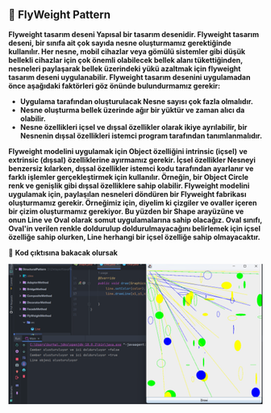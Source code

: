 ## :diamond_shape_with_a_dot_inside: FlyWeight Pattern

**Flyweight tasarım deseni Yapısal bir tasarım desenidir. Flyweight tasarım deseni, bir sınıfa ait çok sayıda nesne oluşturmamız gerektiğinde kullanılır. Her nesne, mobil cihazlar veya gömülü sistemler gibi düşük bellekli cihazlar için çok önemli olabilecek bellek alanı tükettiğinden, nesneleri paylaşarak bellek üzerindeki yükü azaltmak için flyweight tasarım deseni uygulanabilir. Flyweight tasarım desenini uygulamadan önce aşağıdaki faktörleri göz önünde bulundurmamız gerekir:**

- **Uygulama tarafından oluşturulacak Nesne sayısı çok fazla olmalıdır.**
- **Nesne oluşturma bellek üzerinde ağır bir yüktür ve zaman alıcı da olabilir.**
- **Nesne özellikleri içsel ve dışsal özellikler olarak ikiye ayrılabilir, bir Nesnenin dışsal özellikleri istemci program tarafından tanımlanmalıdır.**

**Flyweight modelini uygulamak için Object özelliğini intrinsic (içsel)** **ve extrinsic (dışsal)** **özelliklerine ayırmamız gerekir. İçsel özellikler Nesneyi benzersiz kılarken, dışsal özellikler istemci kodu tarafından ayarlanır ve farklı işlemler gerçekleştirmek için kullanılır. Örneğin, bir Object Circle renk ve genişlik gibi dışsal özelliklere sahip olabilir. Flyweight modelini uygulamak için, paylaşılan nesneleri döndüren bir Flyweight fabrikası oluşturmamız gerekir. Örneğimiz için, diyelim ki çizgiler ve ovaller içeren bir çizim oluşturmamız gerekiyor. Bu yüzden bir Shape arayüzüne ve onun Line ve Oval olarak somut uygulamalarına sahip olacağız. Oval sınıfı, Oval'in verilen renkle doldurulup doldurulmayacağını belirlemek için içsel özelliğe sahip olurken, Line herhangi bir içsel özelliğe sahip olmayacaktır.**


🎯 **Kod çıktısına bakacak olursak**

![](../images/12-Structural-FlyWeight.png)